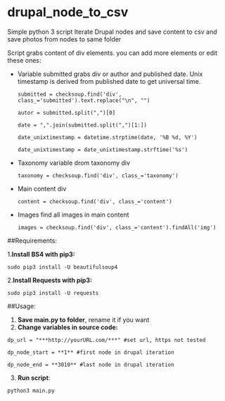 # drupal_node_to_csv
Simple python 3 script Iterate Drupal nodes and save content to csv and save photos from nodes to same folder

Script grabs content of div elements. you can add more elements or edit these ones:

- Variable submitted grabs div or author and published date. Unix timestamp is derived from published date to get universal time.
  
  `submitted = checksoup.find('div', class_='submitted').text.replace("\n", "")`

  `autor = submitted.split(",")[0]`

  `date = ",".join(submitted.split(",")[1:])`

  `date_unixtimestamp = datetime.strptime(date, '%B %d, %Y')`

  `date_unixtimestamp = date_unixtimestamp.strftime('%s')`
- Taxonomy variable drom taxonomy div      

  `taxonomy = checksoup.find('div', class_='taxonomy')`

- Main content div

  `content = checksoup.find('div', class_='content')`

- Images find all images in main content

  `images = checksoup.find('div', class_='content').findAll('img')`


##Requirements:

1.**Install BS4 with pip3:**

  `sudo pip3 install -U beautifulsoup4`


2.**Install Requests with pip3:**

  `sudo pip3 install -U requests`




##Usage:

1. **Save main.py to folder**, rename it if you want
2. **Change variables in source code:**

  `dp_url = "***http://yourURL.com/***" #set url, https not tested`

  `dp_node_start = **1** #first node in drupal iteration`

  `dp_node_end = **3010** #last node in drupal iteration`

3. **Run script**:
  
  `python3 main.py`

